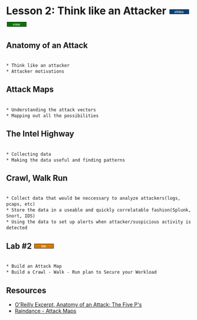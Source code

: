 # Lesson 2: Think like an Attacker [![slides](../_images/slides-clean.png)]()[![view](../_images/view-clean.png)]()



## Anatomy of an Attack 

```

* Think like an attacker
* Attacker motivations

```

## Attack Maps 

```

* Understanding the attack vectors
* Mapping out all the possibilities

```

## The Intel Highway 

```

* Collecting data
* Making the data useful and finding patterns

```

## Crawl, Walk Run 

```

* Collect data that would be neccessary to analyze attackers(logs, pcaps, etc)
* Store the data in a useable and quickly correlatable fashion(Splunk, Snort, IDS)
* Using the data to set up alerts when attacker/suspicious activity is detected

```


## Lab #2 [![slides](../_images/lab-clean.png)]()

```

* Build an Attack Map
* Build a Crawl - Walk - Run plan to Secure your Workload

```

## Resources

* [O'Reilly Excerpt, Anatomy of an Attack: The Five P's](http://www.onjava.com/pub/a/security/excerpt/SnortandIDSTools_chap1/index.html)
* [Raindance - Attack Maps](https://github.com/devsecops/raindance)

